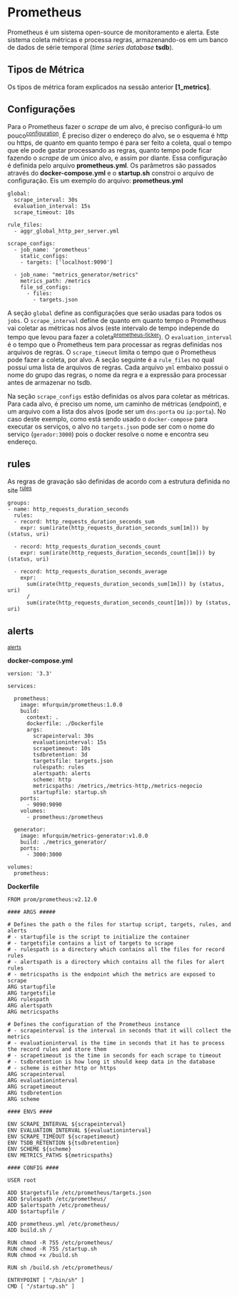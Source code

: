 Prometheus
==========

Prometheus é um sistema open-source de monitoramento e alerta. Este sistema coleta métricas e processa regras, armazenando-os em um banco de dados de série temporal (_time series database_ **tsdb**).


Tipos de Métrica
----------------

Os tipos de métrica foram explicados na sessão anterior **[1\_metrics]**.


Configurações
-------------

Para o Prometheus fazer o _scrape_ de um alvo, é preciso configurá-lo um pouco<sup>[configuration](https://prometheus.io/docs/prometheus/latest/configuration/configuration/)</sup>. É preciso dizer o endereço do alvo, se o esquema é http ou https, de quanto em quanto tempo é para ser feito a coleta, qual o tempo que ele pode gastar processando as regras, quanto tempo pode ficar fazendo o _scrape_ de um único alvo, e assim por diante. Essa configuração é definida pelo arquivo **prometheus.yml**. Os parâmetros são passados através do **docker-compose.yml** e o **startup.sh** constroi o arquivo de configuração. Eis um exemplo do arquivo:
**prometheus.yml**
```
global:
  scrape_interval: 30s
  evaluation_interval: 15s
  scrape_timeout: 10s

rule_files: 
  - aggr_global_http_per_server.yml

scrape_configs:
  - job_name: 'prometheus'
    static_configs:
    - targets: ['localhost:9090']

  - job_name: "metrics_generator/metrics"
    metrics_path: /metrics
    file_sd_configs:
      - files:
        - targets.json
```

A seção `global` define as configurações que serão usadas para todos os `jobs`. O `scrape_interval` define de quanto em quanto tempo o Prometheus vai coletar as métricas nos alvos (este intervalo de tempo independe do tempo que levou para fazer a coleta<sup>[prometheus-ticker](https://utcc.utoronto.ca/~cks/space/blog/sysadmin/PrometheusScrapeIntervalBit)</sup>). O `evaluation_interval` é o tempo que o Prometheus tem para processar as regras definidas nos arquivos de regras. O `scrape_timeout` limita o tempo que o Prometheus pode fazer a coleta, por alvo. A seção seguinte é a `rule_files` no qual possui uma lista de arquivos de regras. Cada arquivo `yml` embaixo possui o nome do grupo das regras, o nome da regra e a expressão para processar antes de armazenar no tsdb.

Na seção `scrape_configs` estão definidas os alvos para coletar as métricas. Para cada alvo, é preciso um nome, um caminho de métricas (_endpoint_), e um arquivo com a lista dos alvos (pode ser um `dns:porta` ou `ip:porta`). No caso deste exemplo, como está sendo usado o `docker-compose` para executar os serviços, o alvo no `targets.json` pode ser com o nome do serviço (`gerador:3000`) pois o docker resolve o nome e encontra seu endereço.


rules
-----

As regras de gravação são definidas de acordo com a estrutura definida no site 
<sup>[rules](https://prometheus.io/docs/prometheus/latest/configuration/recording_rules/)</sup>

```
groups:
- name: http_requests_duration_seconds
  rules:
  - record: http_requests_duration_seconds_sum
    expr: sum(irate(http_requests_duration_seconds_sum[1m])) by (status, uri)

  - record: http_requests_duration_seconds_count
    expr: sum(irate(http_requests_duration_seconds_count[1m])) by (status, uri)

  - record: http_requests_duration_seconds_average
    expr:
      sum(irate(http_requests_duration_seconds_sum[1m])) by (status, uri)
      /
      sum(irate(http_requests_duration_seconds_count[1m])) by (status, uri)
```


alerts
------

<sup>[alerts](https://prometheus.io/docs/prometheus/latest/configuration/alerting_rules/)</sup>




**docker-compose.yml**
```
version: '3.3'

services:

  prometheus:
    image: mfurquim/prometheus:1.0.0
    build:
      context: .
      dockerfile: ./Dockerfile
      args:
        scrapeinterval: 30s
        evaluationinterval: 15s
        scrapetimeout: 10s
        tsdbretention: 3d
        targetsfile: targets.json
        rulespath: rules
        alertspath: alerts
        scheme: http
        metricspaths: /metrics,/metrics-http,/metrics-negocio
        startupfile: startup.sh
    ports:
      - 9090:9090
    volumes:
      - prometheus:/prometheus

  generator:
    image: mfurquim/metrics-generator:v1.0.0
    build: ./metrics_generator/
    ports:
      - 3000:3000

volumes:
  prometheus:
```

**Dockerfile**
```
FROM prom/prometheus:v2.12.0

#### ARGS #####

# Defines the path o the files for startup script, targets, rules, and alerts
# - startupfile is the script to initialize the container
# - targetsfile contains a list of targets to scrape
# - rulespath is a directory which contains all the files for record rules
# - alertspath is a directory which contains all the files for alert rules
# - metricspaths is the endpoint which the metrics are exposed to scrape
ARG startupfile
ARG targetsfile
ARG rulespath
ARG alertspath
ARG metricspaths

# Defines the configuration of the Prometheus instance
# - scrapeinterval is the interval in seconds that it will collect the metrics
# - evaluationinterval is the time in seconds that it has to process the record rules and store them
# - scrapetimeout is the time in seconds for each scrape to timeout
# - tsdbretention is how long it should keep data in the database
# - scheme is either http or https
ARG scrapeinterval
ARG evaluationinterval
ARG scrapetimeout
ARG tsdbretention
ARG scheme

#### ENVS ####

ENV SCRAPE_INTERVAL ${scrapeinterval}
ENV EVALUATION_INTERVAL ${evaluationinterval}
ENV SCRAPE_TIMEOUT ${scrapetimeout}
ENV TSDB_RETENTION ${tsdbretention}
ENV SCHEME ${scheme}
ENV METRICS_PATHS ${metricspaths}

#### CONFIG ####

USER root

ADD $targetsfile /etc/prometheus/targets.json
ADD $rulespath /etc/prometheus/
ADD $alertspath /etc/prometheus/
ADD $startupfile /

ADD prometheus.yml /etc/prometheus/
ADD build.sh /

RUN chmod -R 755 /etc/prometheus/
RUN chmod -R 755 /startup.sh
RUN chmod +x /build.sh

RUN sh /build.sh /etc/prometheus/

ENTRYPOINT [ "/bin/sh" ]
CMD [ "/startup.sh" ]
```
